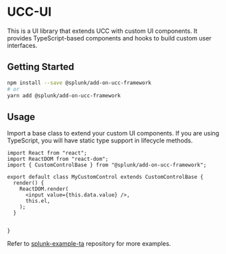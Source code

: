 # UCC-UI

This is a UI library that extends UCC with custom UI components. It provides TypeScript-based components and hooks to build custom user interfaces.

## Getting Started

```bash
npm install --save @splunk/add-on-ucc-framework
# or
yarn add @splunk/add-on-ucc-framework
```

## Usage

Import a base class to extend your custom UI components. If you are using TypeScript, you will have static type support in lifecycle methods.

```tsx
import React from "react";
import ReactDOM from "react-dom";
import { CustomControlBase } from "@splunk/add-on-ucc-framework";

export default class MyCustomControl extends CustomControlBase {
  render() {
    ReactDOM.render(
      <input value={this.data.value} />,
      this.el,
    );
  }


}
```

Refer to [splunk-example-ta](https://github.com/splunk/splunk-example-ta) repository for more examples.
